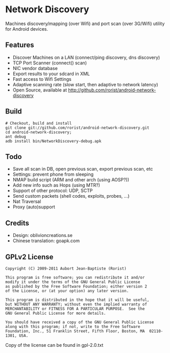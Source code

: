Network Discovery
=================

Machines discovery/mapping (over Wifi) and port scan (over 3G/Wifi) utility for Android devices.

Features
--------

-  Discover Machines on a LAN (connect/ping discovery, dns discovery)
-  TCP Port Scanner (connect() scan)
-  NIC vendor database
-  Export results to your sdcard in XML
-  Fast access to Wifi Settings
-  Adaptive scanning rate (slow start, then adaptive to network latency)
-  Open Source, available at http://github.com/rorist/android-network-discovery

Build
-----

    # Checkout, build and install
    git clone git://github.com/rorist/android-network-discovery.git
    cd android-network-discovery;
    ant debug
    adb install bin/NetworkDiscovery-debug.apk

Todo
----

- Save all scan in DB, open previous scan, export previous scan, etc
- Settings: prevent phone from sleeping
- NMAP build script (ARM and other arch (using AOSP?))
- Add new info such as Hops (using MTR?)
- Support of other protocol: UDP, SCTP
- Send custom packets (shell codes, exploits, probes, ...)
- Nat Traversal
- Proxy (auto)support

Credits
------

- Design: oblivioncreations.se
- Chinese translation: goapk.com

GPLv2 License
-------

    Copyright (C) 2009-2011 Aubort Jean-Baptiste (Rorist)
    
    This program is free software; you can redistribute it and/or
    modify it under the terms of the GNU General Public License
    as published by the Free Software Foundation; either version 2
    of the License, or (at your option) any later version.
    
    This program is distributed in the hope that it will be useful,
    but WITHOUT ANY WARRANTY; without even the implied warranty of
    MERCHANTABILITY or FITNESS FOR A PARTICULAR PURPOSE.  See the
    GNU General Public License for more details.
    
    You should have received a copy of the GNU General Public License
    along with this program; if not, write to the Free Software
    Foundation, Inc., 51 Franklin Street, Fifth Floor, Boston, MA  02110-1301, USA.
    
Copy of the license can be found in gpl-2.0.txt

